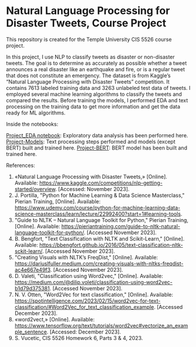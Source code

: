 # Natural Language Processing for Disaster Tweets, Course Project
This repository is created for the Temple University CIS 5526 course project. 

In this project, I use NLP to classify tweets as disaster or non-disaster tweets. The goal is to determine as accurately as possible whether a tweet announces a real disaster like an earthquake and fire, or is a regular tweet that does not constitute an emergency. The dataset is from Kaggle’s “Natural Language Processing with Disaster Tweets” competition. It contains 7613 labeled training data and 3263 unlabeled test data of tweets. I employed several machine learning algorithms to classify the tweets and compared the results. Before training the models, I performed EDA and text processing on the training data to get more information and get the data ready for ML algorithms. 

Inside the notebooks:  

[Project_EDA notebook](https://github.com/altineri/NLP_Project/blob/main/Project_EDA.ipynb): Exploratory data analysis has been performed here. 
[Project-Models](https://github.com/altineri/NLP_Project/blob/main/Project-Models.ipynb): Text processing steps performed and models (except BERT) built and trained here.
[Project-BERT](https://github.com/altineri/NLP_Project/blob/main/Project-BERT.ipynb): BERT model has been built and trained here.

References: 

1. «Natural Language Processing with Disaster Tweets,» [Online]. Available: https://www.kaggle.com/competitions/nlp-getting-started/overview. [Accessed: November 2023].
2. J. Portilla, "Python for Machine Learning & Data Science Masterclass," Pierian Training, [Online]. Available: https://www.udemy.com/course/python-for-machine-learning-data-science-masterclass/learn/lecture/22992400?start=1#learning-tools.
3. "Guide to NLTK – Natural Language Toolkit for Python," Pierian Training, [Online]. Available: https://pieriantraining.com/guide-to-nltk-natural-language-toolkit-for-python/. [Accessed November 2023].
4. B. Bengfort, "Text Classification with NLTK and Scikit-Learn," [Online]. Available: https://bbengfort.github.io/2016/05/text-classification-nltk-sckit-learn/. [Accessed November 2023].
5. "Creating Visuals with NLTK’s FreqDist," [Online]. Available: https://dariuslfuller.medium.com/creating-visuals-with-nltks-freqdist-ac4e667e49f3. [Accessed November 2023].
6. D. Valeti, "Classification using Word2vec," [Online]. Available: https://medium.com/@dilip.voleti/classification-using-word2vec-b1d79d375381. [Accessed November 2023].
7. N. V. Otten, "Word2Vec for text classification," [Online]. Available: https://spotintelligence.com/2023/02/15/word2vec-for-text-classification/#Word2Vec_for_text_classification_example. [Accessed December 2023].
8. «word2vect,» [Online]. Available: https://www.tensorflow.org/text/tutorials/word2vec#vectorize_an_example_sentence. [Accessed: December 2023].
9. S. Vucetic, CIS 5526 Homework 6, Parts 3 & 4, 2023. 




